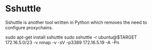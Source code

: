 # Sshuttle

Sshuttle is another tool written in Python which removes the need to configure proxychains. 

sudo apt-get install sshuttle
sudo sshuttle -r ubuntu@$TARGET 172.16.5.0/23 -v 
nmap -v -sV -p3389 172.16.5.19 -A -Pn